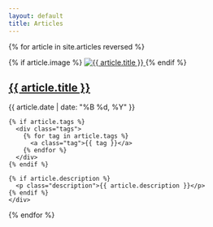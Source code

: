 ```yaml
---
layout: default
title: Articles
---
```


{% for article in site.articles reversed %}
  <div class="article-preview">
    {% if article.image %}
      <a href="{{ article.url }}">
        <img src="{{ article.image }}" alt="{{ article.title }}" class="article-thumbnail">
      </a>
    {% endif %}
    <div class="article-content">
      <h2><a href="{{ article.url }}">{{ article.title }}</a></h2>
    <time datetime="{{ article.date | date_to_xmlschema }}">
      {{ article.date | date: "%B %d, %Y" }}
    </time>
    
    {% if article.tags %}
      <div class="tags">
        {% for tag in article.tags %}
          <a class="tag">{{ tag }}</a>
        {% endfor %}
      </div>
    {% endif %}

    {% if article.description %}
      <p class="description">{{ article.description }}</p>
    {% endif %}
    </div>
  </div>
{% endfor %}